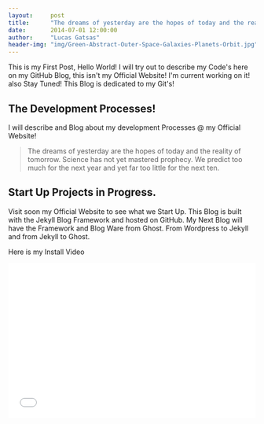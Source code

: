 ```yaml
---
layout:     post
title:      "The dreams of yesterday are the hopes of today and the reality of tomorrow."
date:       2014-07-01 12:00:00
author:     "Lucas Gatsas"
header-img: "img/Green-Abstract-Outer-Space-Galaxies-Planets-Orbit.jpg"
---
```


<p>This is my First Post, Hello World! I will try out to describe my Code's here on my GitHub Blog, this isn't my Official Website!  I'm current working on it! also Stay Tuned! This Blog is dedicated to my Git's!</p>



<h2 class="section-heading">The Development Processes!</h2>

<p>I will describe and Blog about my development Processes @ my Official Website!</p>



<blockquote>The dreams of yesterday are the hopes of today and the reality of tomorrow. Science has not yet mastered prophecy. We predict too much for the next year and yet far too little for the next ten.</blockquote>


<h2 class="section-heading">Start Up Projects in Progress.</h2>


<p>Visit soon my Official Website to see what we Start Up. This Blog is built with the Jekyll Blog Framework and hosted on GitHub. My Next Blog will have the Framework and Blog Ware from Ghost. From Wordpress to Jekyll and from Jekyll to Ghost.</p>

<p> Here is my Install Video </p>

<iframe width="100%" height="315" src="//www.youtube.com/embed/hRqgJlxoEnI" frameborder="0" allowfullscreen></iframe>


<!--

<a href="#">
    <img src="{{ site.baseurl }}/img/post-sample-image.jpg" alt="Post Sample Image">
</a> -->



